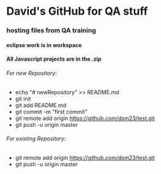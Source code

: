 # David's GitHub for QA stuff

### hosting files from QA training

#### eclipse work is in workspace

#### All Javascript projects are in the .zip

###### For new Repository:

* echo "# newRepository" >> README.md
* git init
* git add README.md
* git commit -m "first commit"
* git remote add origin https://github.com/dsm23/test.git
* git push -u origin master

###### For existing Repository:

* git remote add origin https://github.com/dsm23/test.git
* git push -u origin master
